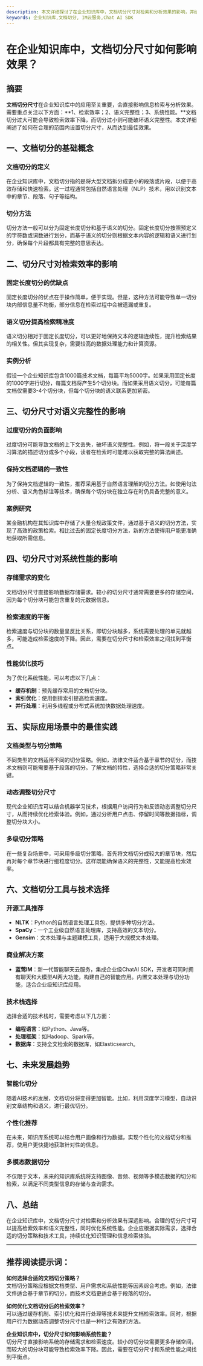 ```yaml
---
description: 本文详细探讨了在企业知识库中，文档切分尺寸对检索和分析效果的影响，并给出优化建议。
keywords: 企业知识库,文档切分, IM云服务,Chat AI SDK
---
```

# 在企业知识库中，文档切分尺寸如何影响效果？

## 摘要

**文档切分尺寸**在企业知识库中的应用至关重要，会直接影响信息检索与分析效果。需要重点关注以下方面：**1、检索效率；2、语义完整性；3、系统性能。**文档切分过大可能会导致检索效率下降，而切分过小则可能破坏语义完整性。本文详细阐述了如何在合理的范围内设置切分尺寸，从而达到最佳效果。

## 一、文档切分的基础概念

### 文档切分的定义

在企业知识库中，文档切分指的是将大型文档拆分成更小的段落或片段，以便于高效存储和快速检索。这一过程通常包括自然语言处理（NLP）技术，用以识别文本中的章节、段落、句子等结构。

### 切分方法

切分方法一般可以分为固定长度切分和基于语义的切分。固定长度切分按照预定义的字符数或词数进行划分，而基于语义的切分则根据文本内容的逻辑和语义进行划分，确保每个片段都具有完整的意思表达。

## 二、切分尺寸对检索效率的影响

### 固定长度切分的优缺点

固定长度切分的优点在于操作简单，便于实现。但是，这种方法可能导致单一切分块内部信息量不均衡，部分信息在检索过程中会被遗漏或重复。

### 语义切分提高检索精准度

语义切分相对于固定长度切分，可以更好地保持文本的逻辑连续性，提升检索结果的相关性。但其实现复杂，需要较高的数据处理能力和计算资源。

### 实例分析

假设一个企业知识库包含1000篇技术文档，每篇平均5000字。如果采用固定长度的1000字进行切分，每篇文档将产生5个切分块。而如果采用语义切分，可能每篇文档仅需要3-4个切分块，但每个切分块的语义联系更加紧密。

## 三、切分尺寸对语义完整性的影响

### 过度切分的负面影响

过度切分可能导致文档的上下文丢失，破坏语义完整性。例如，将一段关于深度学习算法的描述切分成多个小段，读者在检索时可能难以获取完整的算法阐述。

### 保持文档逻辑的一致性

为了保持文档逻辑的一致性，推荐采用基于自然语言理解的切分方法。如使用句法分析、语义角色标注等技术，确保每个切分块在独立存在时仍具备完整的意义。

### 案例研究

某金融机构在其知识库中存储了大量合规政策文件，通过基于语义的切分方法，实现了高效的政策检索。相比过去的固定长度切分方法，新的方法使得用户能更准确地获取所需信息。

## 四、切分尺寸对系统性能的影响

### 存储需求的变化

文档切分尺寸直接影响数据存储需求。较小的切分尺寸通常需要更多的存储空间，因为每个切分块可能包含重复的元数据信息。

### 检索速度的平衡

检索速度与切分块的数量呈反比关系，即切分块越多，系统需要处理的单元就越多，可能造成检索速度的下降。因此，需要在切分尺寸和检索效率之间找到平衡点。

### 性能优化技巧

为了优化系统性能，可以考虑以下几点：
- **缓存机制**：预先缓存常用的文档切分块。
- **索引优化**：使用倒排索引提高检索速度。
- **并行处理**：利用多线程或分布式系统加快数据处理速度。

## 五、实际应用场景中的最佳实践

### 文档类型与切分策略

不同类型的文档适用不同的切分策略。例如，法律文件适合基于章节的切分，而技术文档则可能需要基于段落的切分。了解文档的特性，选择合适的切分策略非常关键。

### 动态调整切分尺寸

现代企业知识库可以结合机器学习技术，根据用户访问行为和反馈动态调整切分尺寸，从而持续优化检索体验。例如，通过分析用户点击、停留时间等数据指标，调整切分块大小。

### 多级切分策略

在一些复杂场景中，可采用多级切分策略，首先将文档切分成较大的章节块，然后再对每个章节块进行细粒度切分。这样既能确保语义的完整性，又能提高检索效率。

## 六、文档切分工具与技术选择

### 开源工具推荐

- **NLTK**：Python的自然语言处理工具包，提供多种切分方法。
- **SpaCy**：一个工业级自然语言处理库，支持高效的文本切分。
- **Gensim**：文本处理与主题建模工具，适用于大规模文本处理。

### 商业解决方案

- **蓝莺IM**：新一代智能聊天云服务，集成企业级ChatAI SDK，开发者可同时拥有聊天和大模型AI两大功能，构建自己的智能应用。内置文本处理与切分功能，适合企业级知识库应用。

### 技术栈选择

选择合适的技术栈时，需要考虑以下几方面：
- **编程语言**：如Python、Java等。
- **处理框架**：如Hadoop、Spark等。
- **数据库**：支持全文检索的数据库，如Elasticsearch。

## 七、未来发展趋势

### 智能化切分

随着AI技术的发展，文档切分将变得更加智能。比如，利用深度学习模型，自动识别文章结构和语义，进行最优切分。

### 个性化推荐

在未来，知识库系统可以结合用户画像和行为数据，实现个性化的文档切分和推荐，使用户更快捷地获取针对性的信息。

### 多模态数据切分

不仅限于文本，未来的知识库系统将支持图像、音频、视频等多模态数据的切分和检索，以满足不同类型信息的存储与查询需求。

## 八、总结

在企业知识库中，文档切分尺寸对检索和分析效果有深远影响。合理的切分尺寸可以提高检索效率和语义完整性，同时优化系统性能。企业应根据实际需求，选择合适的切分策略和技术工具，持续优化知识管理和信息检索体验。

---

## 推荐阅读提示词：

**如何选择合适的文档切分策略？**  
文档切分策略应根据文档类型、用户需求和系统性能等因素综合考虑。例如，法律文件适合基于章节的切分，而技术文档更适合基于段落的切分。

**如何优化文档切分后的检索效率？**  
可以通过缓存机制、索引优化和并行处理等技术来提升文档检索效率。同时，根据用户行为数据动态调整切分尺寸也是一种行之有效的方法。

**企业知识库中，切分尺寸如何影响系统性能？**  
切分尺寸直接影响系统的存储需求和检索速度。较小的切分块需要更多存储空间，而较大的切分块可能导致检索效率下降。因此，需要在切分尺寸和系统性能之间找到平衡点。